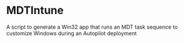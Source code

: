 # MDTIntune
A script to generate a Win32 app that runs an MDT task sequence to customize Windows during an Autopilot deployment
